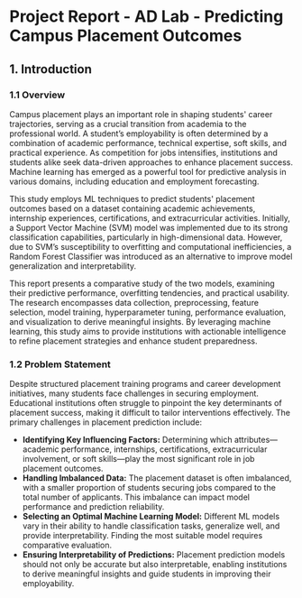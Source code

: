 # Project Report - AD Lab - Predicting Campus Placement Outcomes

## 1. Introduction

### 1.1 Overview

Campus placement plays an important role in shaping students' career trajectories, serving as a crucial transition from academia to the professional world. A student’s employability is often determined by a combination of academic performance, technical expertise, soft skills, and practical experience. As competition for jobs intensifies, institutions and students alike seek data-driven approaches to enhance placement success. Machine learning has emerged as a powerful tool for predictive analysis in various domains, including education and employment forecasting.

This study employs ML techniques to predict students' placement outcomes based on a dataset containing academic achievements, internship experiences, certifications, and extracurricular activities. Initially, a Support Vector Machine (SVM) model was implemented due to its strong classification capabilities, particularly in high-dimensional data. However, due to SVM’s susceptibility to overfitting and computational inefficiencies, a Random Forest Classifier was introduced as an alternative to improve model generalization and interpretability.

This report presents a comparative study of the two models, examining their predictive performance, overfitting tendencies, and practical usability. The research encompasses data collection, preprocessing, feature selection, model training, hyperparameter tuning, performance evaluation, and visualization to derive meaningful insights. By leveraging machine learning, this study aims to provide institutions with actionable intelligence to refine placement strategies and enhance student preparedness.

### 1.2 Problem Statement

Despite structured placement training programs and career development initiatives, many students face challenges in securing employment. Educational institutions often struggle to pinpoint the key determinants of placement success, making it difficult to tailor interventions effectively. The primary challenges in placement prediction include: 

* **Identifying Key Influencing Factors:** Determining which attributes—academic performance, internships, certifications, extracurricular involvement, or soft skills—play the most significant role in job placement outcomes.
* **Handling Imbalanced Data:** The placement dataset is often imbalanced, with a smaller proportion of students securing jobs compared to the total number of applicants. This imbalance can impact model performance and prediction reliability.
* **Selecting an Optimal Machine Learning Model:** Different ML models vary in their ability to handle classification tasks, generalize well, and provide interpretability. Finding the most suitable model requires comparative evaluation.
* **Ensuring Interpretability of Predictions:** Placement prediction models should not only be accurate but also interpretable, enabling institutions to derive meaningful insights and guide students in improving their employability.
